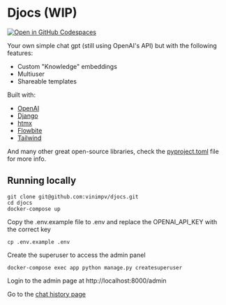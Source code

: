 # Djocs (WIP)

[![Open in GitHub Codespaces](https://github.com/codespaces/badge.svg)](https://codespaces.new/vinimpv/djocs)

Your own simple chat gpt (still using OpenAI's API) but with the following features:
- Custom "Knowledge" embeddings
- Multiuser
- Shareable templates

Built with:

- [OpenAI](https://openai.com/)
- [Django](https://www.djangoproject.com/)
- [htmx](https://htmx.org/)
- [Flowbite](https://flowbite.com/)
- [Tailwind](https://tailwindcss.com/)

And many other great open-source libraries, check the [pyproject.toml](pyproject.toml) file for more info.

## Running locally

```
git clone git@github.com:vinimpv/djocs.git
cd djocs
docker-compose up
```

Copy the .env.example file to .env and replace the OPENAI_API_KEY with the correct key
```
cp .env.example .env
```

Create the superuser to access the admin panel
```
docker-compose exec app python manage.py createsuperuser
```

Login to the admin page at http://localhost:8000/admin

Go to the [chat history page](http://localhost:8000/)


